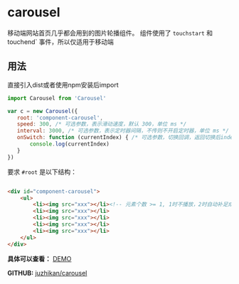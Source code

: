 # carousel

移动端网站首页几乎都会用到的图片轮播组件。
组件使用了 `touchstart` 和 touchend` 事件，所以仅适用于移动端

## 用法

直接引入dist或者使用npm安装后import
 ```js
 import Carousel from 'Carousel'

 var c = new Carousel({
    root: 'component-carousel',
    speed: 300, /* 可选参数，表示滑动速度，默认 300，单位 ms */
    interval: 3000, /* 可选参数，表示定时器间隔，不传则不开启定时器，单位 ms */
    onSwitch: function (currentIndex) { /* 可选参数，切换回调，返回切换后index */
        console.log(currentIndex)
    } 
 })

 ```

要求 `#root` 是以下结构：  

```html

<div id="component-carousel">
    <ul>
        <li><img src="xxx"></li><!-- 元素个数 >= 1, 1时不播放，2时自动补足成4个以便于切换 -->
        <li><img src="xxx"></li>
        <li><img src="xxx"></li>
        <li><img src="xxx"></li>
        <li><img src="xxx"></li>
    </ul>
</div>
```

**具体可以查看：**
[DEMO](https://juzhikan.github.io/carousel/index.html)

**GITHUB:**
[juzhikan/carousel](https://github.com/juzhikan/carousel)